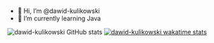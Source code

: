- 👋 Hi, I’m @dawid-kulikowski
- 🌱 I’m currently learning Java


![dawid-kulikowski GitHub stats](https://github-readme-stats.vercel.app/api?username=dawid-kulikowski&show_icons=true&theme=codeSTACKr)
[![dawid-kulikowski wakatime stats](https://github-readme-stats.vercel.app/api/wakatime?username=dawid-kulikowski)](https://github.com/anuraghazra/github-readme-stats)


<!---
dawid-kulikowski/dawid-kulikowski is a ✨ special ✨ repository because its `README.md` (this file) appears on your GitHub profile.
You can click the Preview link to take a look at your changes.
- 👀 I’m interested in ...
- 💞️ I’m looking to collaborate on ...
- 📫 How to reach me ...
--->

